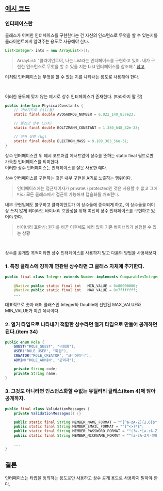 ## [예시 코드](https://github.com/ahn-sj/reading-book-review/tree/master/effective-java/example/src/ej/item22)

### 인터페이스란 

클래스가 어떠한 인터페이스를 구현한다는 건 자신의 인스턴스로 무엇을 할 수 있는지를 클라이언트에게 알려주는 용도로 사용해야 한다.

```java
List<Integer> ints = new ArrayList<>();
```

> ArrayList: "클라이언트야, 나는 List라는 인터페이스를 구현하고 있어. 내가 구현한 인스턴스로 무엇을 할 수 있을 지는 List 인터페이스를 참조해." [참고](https://github.com/Meet-Coder-Study/book-effective-java/blob/main/4%EC%9E%A5/22_%EC%9D%B8%ED%84%B0%ED%8E%98%EC%9D%B4%EC%8A%A4%EB%8A%94%20%ED%83%80%EC%9E%85%EC%9D%84%20%EC%A0%95%EC%9D%98%ED%95%98%EB%8A%94%20%EC%9A%A9%EB%8F%84%EB%A1%9C%EB%A7%8C%20%EC%82%AC%EC%9A%A9%ED%95%B4%EB%9D%BC_%ED%99%A9%EC%A4%80%ED%98%B8.md)

이처럼 인터페이스는 무엇을 할 수 있는 지를 나타내는 용도로 사용해야 한다.

<br/>

이러한 용도에 맞지 않는 예시로 상수 인터페이스가 존재한다. (따라하지 말 것)

```java
public interface PhysicalConstants {
    // 아보가드로 수(1/몰)
    static final double AVOGADROS_NUMBER = 6.022_140_857e23;

    // 볼츠만 상수 (J/K)
    static final double BOLTZMANN_CONSTANT = 1.380_648_52e-23;

    // 전자 질량 (kg)
    static final double ELECTRON_MASS = 9.109_383_56e-31;
}
```

상수 인터페이스란 위 예시 코드처럼 메서드없이 상수를 뜻하는 static final 필드로만 가득찬 인터페이스를 의미한다.<br/>
이러한 상수 인터페이스는 인터페이스를 잘못 사용한 예다.<br/>

상수 인터페이스를 구현하는 것은 내부 구현을 API로 노출하는 행위이다.<br/>

> 인터페이스에는 접근제어자가 private나 protected인 것은 사용할 수 없고 그에 따라 모든 클래스에서 접근이 가능해져 캡슐화를 깨뜨린다.

내부 구현임에도 불구하고 클라이언트가 이 상수들에 종속되게 하고, 이 상수들을 더이상 쓰지 않게 되더라도 바이너리 호환성을 위해 여전히 상수 인터페이스를 구현하고 있어야 한다.
> 바이너리 호환성: 뭔가를 바꾼 이후에도 에러 없이 기존 바이너리가 실행될 수 있는 상황

<br/>

상수를 공개할 목적이라면 상수 인터페이스를 사용하지 말고 다음의 방법을 사용해보자.

### 1. 특정 클래스에 강하게 연관된 상수라면 그 클래스 자체에 추가한다.

```java
public final class Integer extends Number implements Comparable<Integer>, Constable, ConstantDesc {
    
    @Native public static final int   MIN_VALUE = 0x80000000;
    @Native public static final int   MAX_VALUE = 0x7fffffff;
    ...
```

대표적으로 숫자 래퍼 클래스인 Integer와 Double에 선언된 MAX_VALUE와 MIN_VALUE가 이런 예시이다.

### 2. 열거 타입으로 나타내기 적합한 상수라면 열거 타입으로 만들어 공개하면 된다.(item 34)

```java
public enum Role {
    GUEST("ROLE_GUEST", "비회원"),
    USER("ROLE_USER", "회원"),
    CREATOR("ROLE_CREATOR", "크리에이터"),
    ADMIN("ROLE_ADMIN", "관리자");

    private String code;
    private String name;
}
```

### 3. 그것도 아니라면 인스턴스화할 수없는 유틸리티 클래스(item 4)에 담아 공개하자.

```java
public final class ValidationMessages {
    private ValidationMessages() {}

    public static final String MEMBER_NAME_FORMAT = "^[^a-zA-Z]{2,6}$";
    public static final String MEMBER_EMAIL_FORMAT = "^[^<>]*$";
    public static final String MEMBER_PASSWORD_FORMAT = "^(?=.*[a-zA-Z])(?=.*\\d)(?=.*[@#$%^&+=])(?!.*\\s).{8,20}$";
    public static final String MEMBER_NICKNAME_FORMAT = "^[a-zA-Z가-힣0-9]{2,6}$";

    ...
}
```

## 결론

인터페이스는 타입을 정의하는 용도로만 사용하고 상수 공개 용도로 사용하지 말아야 한다.

